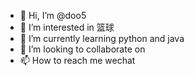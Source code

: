 - 👋 Hi, I’m @doo5
- 👀 I’m interested in 篮球
- 🌱 I’m currently learning python and java
- 💞️ I’m looking to collaborate on 
- 📫 How to reach me wechat

<!---
doo5/doo5 is a ✨ special ✨ repository because its `README.md` (this file) appears on your GitHub profile.
You can click the Preview link to take a look at your changes.
--->
